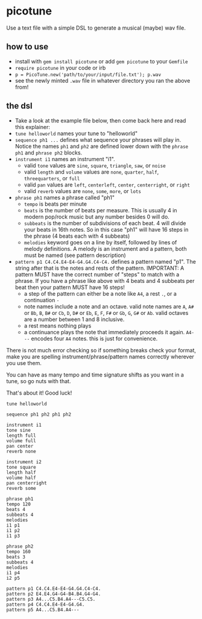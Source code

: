 # picotune
Use a text file with a simple DSL to generate a musical (maybe) wav file.

## how to use
- install with `gem install picotune` or add `gem picotune` to your `Gemfile`
- `require picotune` in your code or irb
- `p = PicoTune.new('path/to/your/input/file.txt'); p.wav`
- see the newly minted `.wav` file in whatever directory you ran the above from!

## the dsl
- Take a look at the example file below, then come back here and read this explainer:
- `tune helloworld` names your tune to "helloworld"
- `sequence ph1 ...` defines what sequence your phrases will play in. Notice the names `ph1` and `ph2` are defined lower down with the `phrase ph1` and `phrase ph2` blocks.
- `instrument i1` names an instrument "i1".
  - valid `tone` values are `sine`, `square`, `triangle`, `saw`, or `noise`
  - valid `length` and `volume` values are `none`, `quarter`, `half`, `threequarters`, or `full`
  - valid `pan` values are `left`, `centerleft`, `center`, `centerright`, or `right`
  - valid `reverb` values are `none`, `some`, `more`, or `lots`
- `phrase ph1` names a phrase called "ph1"
  - `tempo` is beats per minute
  - `beats` is the number of beats per measure. This is usually 4 in modern pop/rock music but any number besides 0 will do.
  - `subbeats` is the number of subdivisions of each beat. 4 will divide your beats in 16th notes. So in this case "ph1" will have 16 steps in the phrase (4 beats each with 4 subbeats)
  - `melodies` keyword goes on a line by itself, followed by lines of melody definitions. A melody is an instrument and a pattern, both must be named (see pattern description)
- `pattern p1 C4.C4.E4-E4-G4.G4.C4-C4.` defines a pattern named "p1". The string after that is the notes and rests of the pattern. IMPORTANT: A pattern MUST have the correct number of "steps" to match with a phrase. If you have a phrase like above with 4 beats and 4 subbeats per beat then your pattern MUST have 16 steps!
  - a step of the pattern can either be a note like `A4`, a rest `.`, or a continuation `-`
  - note names include a note and an octave. valid note names are `A`, `A#` or `Bb`, `B`, `B#` or `Cb`, `D`, `D#` or `Eb`, `E`, `F`, `F#` or `Gb`, `G`, `G#` or `Ab`. valid octaves are a number between 1 and 8 inclusive.
  - a rest means nothing plays
  - a continuance plays the note that immediately proceeds it again. `A4---` encodes four `A4` notes. this is just for convenience.

There is not much error checking so if something breaks check your format, make you are spelling instrument/phrase/pattern names correctly wherever you use them.

You can have as many tempo and time signature shifts as you want in a tune, so go nuts with that.

That's about it! Good luck!

```
tune helloworld

sequence ph1 ph2 ph1 ph2

instrument i1
tone sine
length full
volume full
pan center
reverb none

instrument i2
tone square
length half
volume half
pan centerright
reverb some

phrase ph1
tempo 120
beats 4
subbeats 4
melodies
i1 p1
i1 p2
i1 p3

phrase ph2
tempo 160
beats 3
subbeats 4
melodies
i1 p4
i2 p5

pattern p1 C4.C4.E4-E4-G4.G4.C4-C4.
pattern p2 E4.E4.G4-G4-B4.B4.G4-G4.
pattern p3 A4...C5.B4.A4---C5.C5.
pattern p4 C4.C4.E4-E4-G4.G4.
pattern p5 A4...C5.B4.A4---
```
